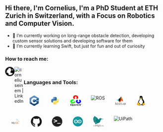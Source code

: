 ## Hi there, I'm Cornelius, I'm a PhD Student at ETH Zurich in Switzerland, with a Focus on Robotics and Computer Vision.
- 🔭 I’m currently working on long-range obstacle detection, developing custom sensor solutions and developing software for them
- 🌱 I’m currently learning Swift, but just for fun and out of curiosity


### How to reach me:
[<img align="left" alt="corneliuseinem.com" width="30px" src="https://raw.githubusercontent.com/iconic/open-iconic/master/svg/globe.svg" />][website]
[<img align="left" alt="corneliuseinem | LinkedIn" width="30px" src="https://cdn.jsdelivr.net/npm/simple-icons@v3/icons/linkedin.svg" />][linkedin]

<br />

### Languages and Tools:


<img align="left" alt="C++" height="35px" style="padding:16px" src="https://raw.githubusercontent.com/github/explore/master/topics/cpp/cpp.png" />
<img align="left" alt="Python" height="35px" style="padding:16px" src="https://raw.githubusercontent.com/github/explore/master/topics/python/python.png" />
<img align="left" alt="openCV" height="35px" style="padding:16px" src="https://raw.githubusercontent.com/github/explore/master/topics/opencv/opencv.png" />
<img align="left" alt="ROS" height="35px" style="padding:16px" src="https://www.ros.org/wp-content/uploads/2013/10/rosorg-logo1.png" />
<img align="left" alt="Matlab" height="35px" style="padding:16px" src="https://raw.githubusercontent.com/github/explore/master/topics/matlab/matlab.png" />
<img align="left" alt="Linux" height="35px" style="padding:16px" src="https://raw.githubusercontent.com/github/explore/master/topics/linux/linux.png" />
<img align="left" alt="MySQL" height="35px" style="padding:16px" src="https://raw.githubusercontent.com/github/explore/80688e429a7d4ef2fca1e82350fe8e3517d3494d/topics/mysql/mysql.png" />
<img align="left" alt="GitHub" height="35px" style="padding:16px" src="https://raw.githubusercontent.com/github/explore/78df643247d429f6cc873026c0622819ad797942/topics/github/github.png" />

<img align="left" alt="Terminal" height="35px" style="padding:16px" src="https://raw.githubusercontent.com/github/explore/80688e429a7d4ef2fca1e82350fe8e3517d3494d/topics/terminal/terminal.png" />
<img align="left" alt="Arduino" height="35px" style="padding:16px" src="https://raw.githubusercontent.com/github/explore/master/topics/arduino/arduino.png" />
<img align="left" alt="Latex" height="35px" style="padding:16px" src="https://raw.githubusercontent.com/github/explore/master/topics/latex/latex.png" />
<img align="left" alt="UiPath" height="35px" style="padding:16px" src="https://www.uipath.com/hubfs/Valentin/Brand-Kit/logos/UiPath-full-logo.svg?v=2.0" />



<!--
**ceinem/ceinem** is a ✨ _special_ ✨ repository because its `README.md` (this file) appears on your GitHub profile.

Here are some ideas to get you started:



- 👯 I’m looking to collaborate on ...
- 🤔 I’m looking for help with ...
- 💬 Ask me about ...
- 📫 How to reach me: ...
- 😄 Pronouns: ...
- ⚡ Fun fact: ...
-->

[website]: https://corneliuseinem.com
[linkedin]: https://www.linkedin.com/in/corneliuseinem/
